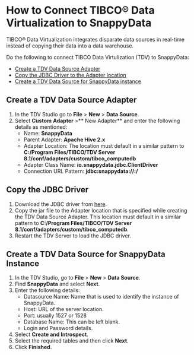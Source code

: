 # How to Connect TIBCO® Data Virtualization to SnappyData

TIBCO® Data Virtualization integrates disparate data sources in real-time instead of copying their data into a data warehouse. 

Do the following to connect TIBCO Data Virtulization (TDV) to SnappyData:

*	[Create a TDV Data Source Adapter](#create_datasource_tdv)
*	[Copy the JDBC Driver to the Adapter location](#copyjdbcdriver)
*	[Create a TDV Data Source for SnappyData instance](#createtcdbinstance)

<a id= create_datasource_tdv> </a>
## Create a TDV Data Source Adapter

1.	In the TDV Studio go to **File** > **New** > **Data** **Source**.
2.	Select **Custom** **Adapter** >** New Adapter** and enter the following details as mentioned:
	*	Name: **SnappyData**
	*	Parent Adapter: **Apache Hive 2.x**
	*	Adapter Location: The location must default in a similar pattern to **C:/Program Files/TIBCO/TDV Server 8.1/conf/adapters/custom/tibco_computedb**
	*	Adapter Class Name: **io.snappydata.jdbc.ClientDriver**
	*	Connection URL Pattern: **jdbc:snappydata://<HOST>:<PORT>/**

<a id= copyjdbcdriver> </a>
## Copy the JDBC Driver

1.	Download the JDBC driver from [here](https://github.com/SnappyDataInc/snappydata/releases/download/v1.2.0/snappydata-jdbc_2.11-1.2.0.jar).
2.	Copy the jar file to the Adapter location that is specified while creating the TDV Data Source Adapter. This location must default in a similar pattern to **C:/Program Files/TIBCO/TDV Server 8.1/conf/adapters/custom/tibco_computedb**.
3.	Restart the TDV Server to load the JDBC driver.

<a id= createtcdbinstance> </a>
## Create a TDV Data Source for SnappyData Instance

1.	In the TDV Studio,  go to **File** > **New** > **Data Source**.
2.	Find **SnappyData** and select **Next**.
3.	Enter the following details:
	*	Datasource Name: Name that is used to identify the instance of SnappyData.
	*	Host: URL of the server location.
	*	Port: usually 1527 or 1528 
	*	Database Name: This can be left blank.
	*	Login and Password details.
4.	Select **Create and Introspect**.
5.	Select the required tables and then click **Next**.
6.	Click **Finished**.
